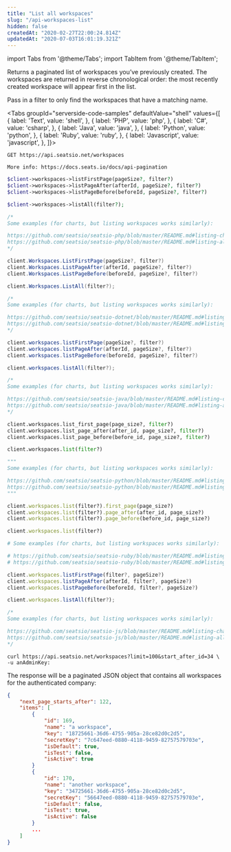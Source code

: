```yaml
---
title: "List all workspaces"
slug: "/api-workspaces-list"
hidden: false
createdAt: "2020-02-27T22:00:24.814Z"
updatedAt: "2020-07-03T16:01:19.321Z"
---
```


import Tabs from '@theme/Tabs';
import TabItem from '@theme/TabItem';

Returns a paginated list of workspaces you’ve previously created. The workspaces are returned in reverse chronological order: the most recently created workspace will appear first in the list.

Pass in a filter to only find the workspaces that have a matching name.



<Tabs 
  groupId="serverside-code-samples"
  defaultValue="shell"
  values={[
{ label: 'Text', value: 'shell', },
{ label: 'PHP', value: 'php', },
{ label: 'C#', value: 'csharp', },
{ label: 'Java', value: 'java', },
{ label: 'Python', value: 'python', },
{ label: 'Ruby', value: 'ruby', },
{ label: 'Javascript', value: 'javascript', },
]}>
<TabItem value='shell'>

```shell
GET https://api.seatsio.net/workspaces

More info: https://docs.seats.io/docs/api-pagination
```

</TabItem>
<TabItem value='php'>

```php
$client->workspaces->listFirstPage(pageSize?, filter?)
$client->workspaces->listPageAfter(afterId, pageSize?, filter?)
$client->workspaces->listPageBefore(beforeId, pageSize?, filter?)

$client->workspaces->listAll(filter?);

/*
Some examples (for charts, but listing workspaces works similarly):

https://github.com/seatsio/seatsio-php/blob/master/README.md#listing-charts-page-by-page
https://github.com/seatsio/seatsio-php/blob/master/README.md#listing-all-charts
*/
```

</TabItem>
<TabItem value='csharp'>

```csharp
client.Workspaces.ListFirstPage(pageSize?, filter?)
client.Workspaces.ListPageAfter(afterId, pageSize?, filter?)
client.Workspaces.ListPageBefore(beforeId, pageSize?, filter?)

client.Workspaces.ListAll(filter?);

/*
Some examples (for charts, but listing workspaces works similarly):

https://github.com/seatsio/seatsio-dotnet/blob/master/README.md#listing-charts-page-by-page
https://github.com/seatsio/seatsio-dotnet/blob/master/README.md#listing-all-charts
*/
```

</TabItem>
<TabItem value='java'>

```java
client.workspaces.listFirstPage(pageSize?, filter?)
client.workspaces.listPageAfter(afterId, pageSize?, filter?)
client.workspaces.listPageBefore(beforeId, pageSize?, filter?)

client.workspaces.listAll(filter?);

/*
Some examples (for charts, but listing workspaces works similarly):

https://github.com/seatsio/seatsio-java/blob/master/README.md#listing-charts-page-by-page
https://github.com/seatsio/seatsio-java/blob/master/README.md#listing-all-charts
*/
```

</TabItem>
<TabItem value='python'>

```python
client.workspaces.list_first_page(page_size?, filter?)
client.workspaces.list_page_after(after_id, page_size?, filter?)
client.workspaces.list_page_before(before_id, page_size?, filter?)

client.workspaces.list(filter?)

"""
Some examples (for charts, but listing workspaces works similarly):

https://github.com/seatsio/seatsio-python/blob/master/README.md#listing-charts-page-by-page
https://github.com/seatsio/seatsio-python/blob/master/README.md#listing-all-charts
"""
```

</TabItem>
<TabItem value='ruby'>

```ruby
client.workspaces.list(filter?).first_page(page_size?)
client.workspaces.list(filter?).page_after(after_id, page_size?)
client.workspaces.list(filter?).page_before(before_id, page_size?)

client.workspaces.list(filter?)

# Some examples (for charts, but listing workspaces works similarly):

# https://github.com/seatsio/seatsio-ruby/blob/master/README.md#listing-charts-page-by-page
# https://github.com/seatsio/seatsio-ruby/blob/master/README.md#listing-all-charts
```

</TabItem>
<TabItem value='javascript'>

```javascript
client.workspaces.listFirstPage(filter?, pageSize?)
client.workspaces.listPageAfter(afterId, filter?, pageSize?)
client.workspaces.listPageBefore(beforeId, filter?, pageSize?)

client.workspaces.listAll(filter?);

/*
Some examples (for charts, but listing workspaces works similarly):

https://github.com/seatsio/seatsio-js/blob/master/README.md#listing-charts-page-by-page
https://github.com/seatsio/seatsio-js/blob/master/README.md#listing-all-charts
*/
```

</TabItem>
</Tabs>





```shell
curl https://api.seatsio.net/workspaces?limit=100&start_after_id=34 \
-u anAdminKey:
```

The response will be a paginated JSON object that contains all workspaces for the authenticated company:

```json
{
    "next_page_starts_after": 122,
    "items": [
        {
            "id": 169,
            "name": "a workspace",
            "key": "18725661-36d6-4755-905a-28ce82d0c2d5",
            "secretKey": "7c647eed-0880-4118-9459-82757579703e",
            "isDefault": true,
            "isTest": false,
            "isActive": true
        }
        {
            "id": 170,
            "name": "another workspace",
            "key": "34725661-36d6-4755-905a-28ce82d0c2d5",
            "secretKey": "56647eed-0880-4118-9459-82757579703e",
            "isDefault": false,
            "isTest": true,
            "isActive": false
        }
        ...
    ]
}

```

